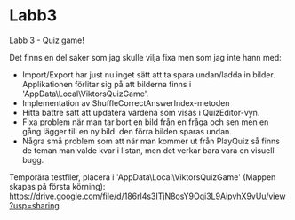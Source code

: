 # Labb3
Labb 3 - Quiz game!

Det finns en del saker som jag skulle vilja fixa men som jag inte hann med:

- Import/Export har just nu inget sätt att ta spara undan/ladda in bilder. Applikationen förlitar sig på att bilderna finns i 'AppData\Local\ViktorsQuizGame'.
- Implementation av ShuffleCorrectAnswerIndex-metoden
- Hitta bättre sätt att updatera värdena som visas i QuizEditor-vyn.
- Fixa problem när man tar bort en bild från en fråga och sen men en gång lägger till en ny bild: den förra bilden sparas undan.
- Några små problem som att när man kommer ut från PlayQuiz så finns de teman man valde kvar i listan, men det verkar bara vara en visuell bugg.

Temporära testfiler, placera i 'AppData\Local\ViktorsQuizGame' (Mappen skapas på första körning): https://drive.google.com/file/d/186rl4s3ITjN8osY9Oqi3L9AipvhX9vUu/view?usp=sharing
